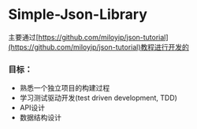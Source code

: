 # Simple-Json-Library

主要通过[https://github.com/miloyip/json-tutorial](https://github.com/miloyip/json-tutorial)教程进行开发的

### 目标：

- 熟悉一个独立项目的构建过程
- 学习测试驱动开发(test driven development, TDD)
- API设计
- 数据结构设计
